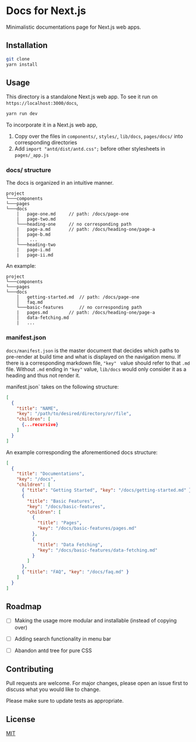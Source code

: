 # Docs for Next.js

Minimalistic documentations page for Next.js web apps.


## Installation

```bash
git clone
yarn install
```

## Usage

This directory is a standalone Next.js web app. To see it run on `https://localhost:3000/docs`,

```bash
yarn run dev
```

To incorporate it in a Next.js web app,

1. Copy over the files in `components/`, `styles/`, `lib/docs`, `pages/docs/` into corresponding directories
2. Add `import "antd/dist/antd.css";` before other stylesheets in `pages/_app.js`


### docs/ structure

The docs is organized in an intuitive manner.

```
project
└───components
└───pages
└───docs
    │   page-one.md		// path: /docs/page-one
    |   page-two.md
    └───heading-one		// no corresponding path
	|   page-a.md		// path: /docs/heading-one/page-a
	│   page-b.md
	|    ...
    └───heading-two
	|   page-i.md
	|   page-ii.md
```

An example:

```
project
└───components
└───pages
└───docs
    │   getting-started.md	// path: /docs/page-one
    │   faq.md
    └───basic-features		// no corresponding path
	|   pages.md		// path: /docs/heading-one/page-a
	│   data-fetching.md
	|   ...
```


### manifest.json

`docs/manifest.json` is the master document that decides which paths to pre-render at build time and what is displayed on the navigation menu. If there is a corresponding markdown file, `"key" ` value should refer to that `.md` file. Without `.md` ending in `"key"` value, `lib/docs` would only consider it as a heading and thus not render it.

manifest.json` takes on the following structure:

```json
[
  {
    "title": "NAME",
    "key": "/path/to/desired/directory/or/file",
    "children": [
      {...recursive}
    ]
  }
]
```

An example corresponding the aforementioned docs structure:

```json
[
  {
    "title": "Documentations",
    "key": "/docs",
    "children": [
      { "title": "Getting Started", "key": "/docs/getting-started.md" },
      {
        "title": "Basic Features",
        "key": "/docs/basic-features",
        "children": [
          {
            "title": "Pages",
            "key": "/docs/basic-features/pages.md"
          },
          {
            "title": "Data Fetching",
            "key": "/docs/basic-features/data-fetching.md"
          }
        ]
      },
      { "title": "FAQ", "key": "/docs/faq.md" }
    ]
  }
]
```



## Roadmap

- [ ] Making the usage more modular and installable (instead of copying over)
- [ ] Adding search functionality in menu bar
- [ ] Abandon antd tree for pure CSS 



## Contributing

Pull requests are welcome. For major changes, please open an issue first to discuss what you would like to change.

Please make sure to update tests as appropriate.

## License

[MIT](https://choosealicense.com/licenses/mit/)
